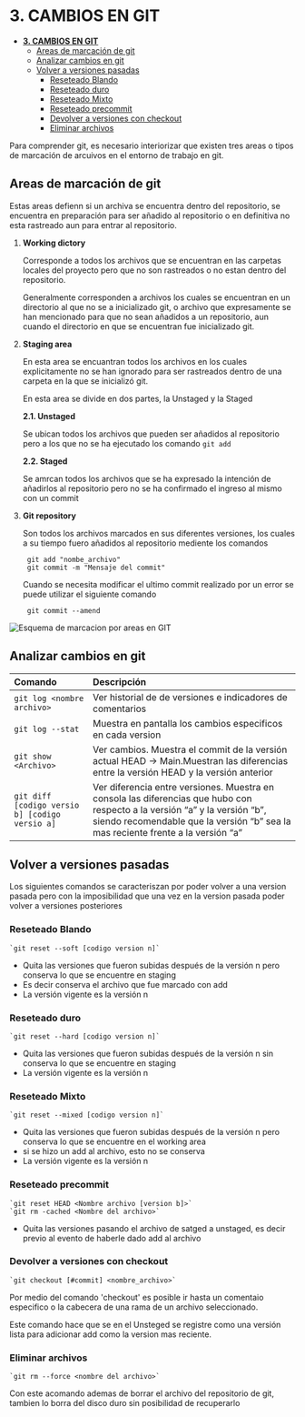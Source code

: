 # **3. CAMBIOS EN GIT**

- [**3. CAMBIOS EN GIT**](#3-cambios-en-git)
  - [Areas de marcación de git](#areas-de-marcación-de-git)
  - [Analizar cambios en git](#analizar-cambios-en-git)
  - [Volver a versiones pasadas](#volver-a-versiones-pasadas)
    - [Reseteado Blando](#reseteado-blando)
    - [Reseteado duro](#reseteado-duro)
    - [Reseteado Mixto](#reseteado-mixto)
    - [Reseteado precommit](#reseteado-precommit)
    - [Devolver a versiones con checkout](#devolver-a-versiones-con-checkout)
    - [Eliminar archivos](#eliminar-archivos)


Para comprender git, es necesario interiorizar que existen tres areas o tipos de marcación de arcuivos en el entorno de trabajo en git.

## Areas de marcación de git

Estas areas defienn si un archiva se encuentra dentro del repositorio, se encuentra en preparación para ser añadido al repositorio o en definitiva no esta rastreado aun para entrar al repositorio.

1. **Working dictory**
    
   Corresponde a todos los archivos que se encuentran en las carpetas locales del proyecto pero que no son rastreados o no estan dentro del repositorio.

   Generalmente corresponden a archivos los cuales se encuentran en un directorio al que no se a inicializado git, o archivo que expresamente se han mencionado para que no sean añadidos a un repositorio, aun cuando el directorio en que se encuentran fue inicializado git.

2. **Staging area**

   En esta area se encuantran todos los archivos en los cuales explicitamente no se han ignorado para ser rastreados dentro de una carpeta en la que se inicializó git.

   En esta area se divide en dos partes, la Unstaged y la Staged
   
    **2.1. Unstaged**

    Se ubican todos los archivos que pueden ser añadidos al repositorio pero a los que no se ha ejecutado los comando `git add`

    **2.2. Staged**

    Se amrcan todos los archivos que se ha expresado la intención de añadirlos al repositorio pero no se ha confirmado el ingreso al mismo con un commit
    
3. **Git repository**

   Son todos los archivos marcados en sus diferentes versiones, los cuales a su tiempo fuero añadidos al repositorio mediente los comandos

        git add "nombe_archivo"
        git commit -m "Mensaje del commit"

    Cuando se necesita modificar el ultimo commit realizado por un error se puede utilizar el siguiente comando

        git commit --amend

![Esquema de marcacion por areas en GIT](https://github.com/dalejandrohurtadop/PyNotas/blob/main/git/picture/Dibujo1.jpg)


## Analizar cambios en git

| Comando                                        | Descripción                                                                                                                                                                                                    |
| :--------------------------------------------- | :------------------------------------------------------------------------------------------------------------------------------------------------------------------------------------------------------------- |
| `git log <nombre archivo>`                      | Ver historial de de versiones e indicadores de comentarios                                                                                                                                                     |
|`git log --stat`|Muestra en pantalla los cambios especificos en cada version |
| `git show <Archivo>`                           | Ver cambios. Muestra el commit de la versión actual HEAD → Main.Muestran las diferencias entre la versión HEAD y la versión anterior                                                                           |
| `git diff [codigo versio b] [codigo versio a]` | Ver diferencia entre versiones. Muestra en consola las diferencias que hubo con respecto a la versión “a” y la versión “b”, siendo recomendable que la versión “b” sea la mas reciente frente a la versión “a” |

## Volver a versiones pasadas

Los siguientes comandos se caracteriszan por poder volver a una version pasada pero con la imposibilidad que una vez en la version pasada poder volver a versiones posteriores

### Reseteado Blando

    `git reset --soft [codigo version n]`

* Quita las versiones que fueron subidas después de la versión  n pero conserva lo que se encuentre en staging
* Es decir conserva el archivo que fue marcado con add
* La versión vigente es la versión n


### Reseteado duro

    `git reset --hard [codigo version n]`
    
* Quita las versiones que fueron subidas después de la versión  n sin conserva lo que se encuentre en staging
* La versión vigente es la versión n

### Reseteado Mixto

    `git reset --mixed [codigo version n]`
    
* Quita las versiones que fueron subidas después de la versión  n pero conserva lo que se encuentre en el working area
* si se hizo un add al archivo, esto no se conserva
* La versión vigente es la versión n

### Reseteado precommit

    `git reset HEAD <Nombre archivo [version b]>`
    `git rm -cached <Nombre del archivo>`

* Quita las versiones pasando el archivo de satged a unstaged, es decir previo al evento de haberle dado add al archivo


### Devolver a versiones con checkout

    `git checkout [#commit] <nombre_archivo>`

Por medio del comando 'checkout' es posible ir hasta un comentaio especifico o la cabecera de una rama de un archivo seleccionado.

Este comando hace que se en el Unsteged se registre como una versión lista para adicionar add como la version mas reciente.

### Eliminar archivos

    `git rm --force <nombre del archivo>`

Con este acomando ademas de borrar el archivo del repositorio de git, tambien lo borra del disco duro sin posibilidad de recuperarlo
